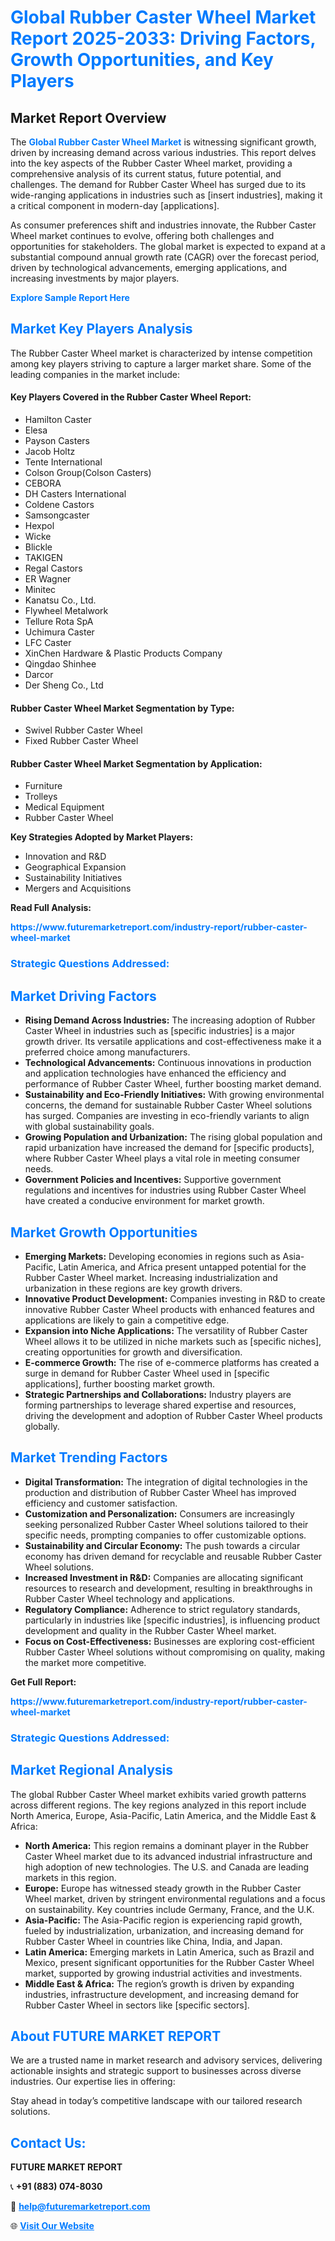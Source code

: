 <h1 style="color: #007BFF;">Global Rubber Caster Wheel Market Report 2025-2033: Driving Factors, Growth Opportunities, and Key Players</h1>

<section id="overview">
<h2>Market Report Overview</h2>
<p>The <a href="https://www.futuremarketreport.com/industry-report/rubber-caster-wheel-market" style="color: #007BFF; text-decoration: none;"><strong>Global Rubber Caster Wheel Market</strong></a> is witnessing significant growth, driven by increasing demand across various industries. This report delves into the key aspects of the Rubber Caster Wheel market, providing a comprehensive analysis of its current status, future potential, and challenges. The demand for Rubber Caster Wheel has surged due to its wide-ranging applications in industries such as [insert industries], making it a critical component in modern-day [applications].</p>
<p>As consumer preferences shift and industries innovate, the Rubber Caster Wheel market continues to evolve, offering both challenges and opportunities for stakeholders. The global market is expected to expand at a substantial compound annual growth rate (CAGR) over the forecast period, driven by technological advancements, emerging applications, and increasing investments by major players.</p>
</section>

<section id="overview">
<p><a href="https://www.futuremarketreport.com/request-sample/reportId=112844" style="color: #007BFF; text-decoration: none;"><strong>Explore Sample Report Here</strong></a></p>
</section>

<section id="key-players">
<h2 style="color: #007BFF;">Market Key Players Analysis</h2>
<p>The Rubber Caster Wheel market is characterized by intense competition among key players striving to capture a larger market share. Some of the leading companies in the market include:</p>
<h4>Key Players Covered in the Rubber Caster Wheel Report:</h4>
<ul><li>Hamilton Caster</li><li>Elesa</li><li>Payson Casters</li><li>Jacob Holtz</li><li>Tente International</li><li>Colson Group(Colson Casters)</li><li>CEBORA</li><li>DH Casters International</li><li>Coldene Castors</li><li>Samsongcaster</li><li>Hexpol</li><li>Wicke</li><li>Blickle</li><li>TAKIGEN</li><li>Regal Castors</li><li>ER Wagner</li><li>Minitec</li><li>Kanatsu Co., Ltd.</li><li>Flywheel Metalwork</li><li>Tellure Rota SpA</li><li>Uchimura Caster</li><li>LFC Caster</li><li>XinChen Hardware &amp; Plastic Products Company</li><li>Qingdao Shinhee</li><li>Darcor</li><li>Der Sheng Co., Ltd</li></ul>
<h4>Rubber Caster Wheel Market Segmentation by Type:</h4>
<ul><li>Swivel Rubber Caster Wheel</li><li>Fixed Rubber Caster Wheel</li></ul>

<h4>Rubber Caster Wheel Market Segmentation by Application:</h4>
<ul><li>Furniture</li><li>Trolleys</li><li>Medical Equipment</li><li>Rubber Caster Wheel</li></ul>
<p><strong>Key Strategies Adopted by Market Players:</strong></p>
<ul>
<li>Innovation and R&D</li>
<li>Geographical Expansion</li>
<li>Sustainability Initiatives</li>
<li>Mergers and Acquisitions</li>
</ul>
</section>

<section>
<p><strong>Read Full Analysis: </strong></p><a href="https://www.futuremarketreport.com/industry-report/rubber-caster-wheel-market" style="color: #007BFF; text-decoration: none;"><strong>https://www.futuremarketreport.com/industry-report/rubber-caster-wheel-market</strong></a>
<h3 style="color: #007BFF;">Strategic Questions Addressed:</h3>
</section>

<section id="driving-factors">
<h2 style="color: #007BFF;">Market Driving Factors</h2>
<ul>
<li><strong>Rising Demand Across Industries:</strong> The increasing adoption of Rubber Caster Wheel in industries such as [specific industries] is a major growth driver. Its versatile applications and cost-effectiveness make it a preferred choice among manufacturers.</li>
<li><strong>Technological Advancements:</strong> Continuous innovations in production and application technologies have enhanced the efficiency and performance of Rubber Caster Wheel, further boosting market demand.</li>
<li><strong>Sustainability and Eco-Friendly Initiatives:</strong> With growing environmental concerns, the demand for sustainable Rubber Caster Wheel solutions has surged. Companies are investing in eco-friendly variants to align with global sustainability goals.</li>
<li><strong>Growing Population and Urbanization:</strong> The rising global population and rapid urbanization have increased the demand for [specific products], where Rubber Caster Wheel plays a vital role in meeting consumer needs.</li>
<li><strong>Government Policies and Incentives:</strong> Supportive government regulations and incentives for industries using Rubber Caster Wheel have created a conducive environment for market growth.</li>
</ul>
</section>

<section id="growth-opportunities">
<h2 style="color: #007BFF;">Market Growth Opportunities</h2>
<ul>
<li><strong>Emerging Markets:</strong> Developing economies in regions such as Asia-Pacific, Latin America, and Africa present untapped potential for the Rubber Caster Wheel market. Increasing industrialization and urbanization in these regions are key growth drivers.</li>
<li><strong>Innovative Product Development:</strong> Companies investing in R&D to create innovative Rubber Caster Wheel products with enhanced features and applications are likely to gain a competitive edge.</li>
<li><strong>Expansion into Niche Applications:</strong> The versatility of Rubber Caster Wheel allows it to be utilized in niche markets such as [specific niches], creating opportunities for growth and diversification.</li>
<li><strong>E-commerce Growth:</strong> The rise of e-commerce platforms has created a surge in demand for Rubber Caster Wheel used in [specific applications], further boosting market growth.</li>
<li><strong>Strategic Partnerships and Collaborations:</strong> Industry players are forming partnerships to leverage shared expertise and resources, driving the development and adoption of Rubber Caster Wheel products globally.</li>
</ul>
</section>

<section id="trending-factors">
<h2 style="color: #007BFF;">Market Trending Factors</h2>
<ul>
<li><strong>Digital Transformation:</strong> The integration of digital technologies in the production and distribution of Rubber Caster Wheel has improved efficiency and customer satisfaction.</li>
<li><strong>Customization and Personalization:</strong> Consumers are increasingly seeking personalized Rubber Caster Wheel solutions tailored to their specific needs, prompting companies to offer customizable options.</li>
<li><strong>Sustainability and Circular Economy:</strong> The push towards a circular economy has driven demand for recyclable and reusable Rubber Caster Wheel solutions.</li>
<li><strong>Increased Investment in R&D:</strong> Companies are allocating significant resources to research and development, resulting in breakthroughs in Rubber Caster Wheel technology and applications.</li>
<li><strong>Regulatory Compliance:</strong> Adherence to strict regulatory standards, particularly in industries like [specific industries], is influencing product development and quality in the Rubber Caster Wheel market.</li>
<li><strong>Focus on Cost-Effectiveness:</strong> Businesses are exploring cost-efficient Rubber Caster Wheel solutions without compromising on quality, making the market more competitive.</li>
</ul>
</section>

<section>
<p><strong>Get Full Report: </strong></p><a href="https://www.futuremarketreport.com/industry-report/rubber-caster-wheel-market" style="color: #007BFF; text-decoration: none;"><strong>https://www.futuremarketreport.com/industry-report/rubber-caster-wheel-market</strong></a>
<h3 style="color: #007BFF;">Strategic Questions Addressed:</h3>
</section>


<section id="regional-analysis">
<h2 style="color: #007BFF;">Market Regional Analysis</h2>
<p>The global Rubber Caster Wheel market exhibits varied growth patterns across different regions. The key regions analyzed in this report include North America, Europe, Asia-Pacific, Latin America, and the Middle East & Africa:</p>
<ul>
<li><strong>North America:</strong> This region remains a dominant player in the Rubber Caster Wheel market due to its advanced industrial infrastructure and high adoption of new technologies. The U.S. and Canada are leading markets in this region.</li>
<li><strong>Europe:</strong> Europe has witnessed steady growth in the Rubber Caster Wheel market, driven by stringent environmental regulations and a focus on sustainability. Key countries include Germany, France, and the U.K.</li>
<li><strong>Asia-Pacific:</strong> The Asia-Pacific region is experiencing rapid growth, fueled by industrialization, urbanization, and increasing demand for Rubber Caster Wheel in countries like China, India, and Japan.</li>
<li><strong>Latin America:</strong> Emerging markets in Latin America, such as Brazil and Mexico, present significant opportunities for the Rubber Caster Wheel market, supported by growing industrial activities and investments.</li>
<li><strong>Middle East & Africa:</strong> The region’s growth is driven by expanding industries, infrastructure development, and increasing demand for Rubber Caster Wheel in sectors like [specific sectors].</li>
</ul>
</section>

<footer>
<h2 style="color: #007BFF;">About FUTURE MARKET REPORT</h2>
<p>We are a trusted name in market research and advisory services, delivering actionable insights and strategic support to businesses across diverse industries. Our expertise lies in offering:</p>

<p>Stay ahead in today’s competitive landscape with our tailored research solutions.</p>

<h2 style="color: #007BFF;">Contact Us:</h2>
<p><strong>FUTURE MARKET REPORT</strong></p>
<p>📞 <strong>+91 (883) 074-8030</strong></p>
<p>📧 <strong><a href="mailto:help@futuremarketreport.com" style="color: #007BFF;">help@futuremarketreport.com</a></strong></p>
<p>🌐 <strong><a href="https://www.futuremarketreport.com/" style="color: #007BFF;">Visit Our Website</a></strong></p>
</footer>